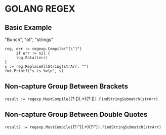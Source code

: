 # GOLANG REGEX

## Basic Example
"Bunch", "of", "strings"
```
reg, err := regexp.Compile("[\"]")
     if err != nil {
     log.Fatal(err)
}
s := reg.ReplaceAllString(strArr, "")
fmt.Printf("s is %v\n", s)
```

## Non-capture Group Between Brackets
`result := regexp.MustCompile(`(?:\[)(.*)(?:\])`).FindStringSubmatch(strArr)`

## Non-capture Group Between Double Quotes
`result2 := regexp.MustCompile(`(?:\")(.*)(?:\")`).FindStringSubmatch(strArr)`
